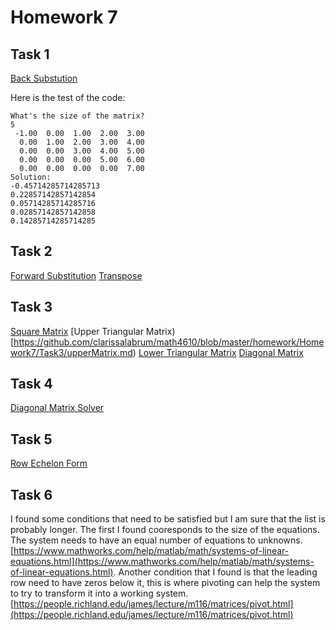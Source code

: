 # Homework 7

## Task 1

[Back Substution](https://github.com/clarissalabrum/math4610/blob/master/homework/Homework7/Task1/backSubstitutionsSM.md)

Here is the test of the code:

    What's the size of the matrix?
    5
     -1.00  0.00  1.00  2.00  3.00
      0.00  1.00  2.00  3.00  4.00
      0.00  0.00  3.00  4.00  5.00
      0.00  0.00  0.00  5.00  6.00
      0.00  0.00  0.00  0.00  7.00
    Solution:
    -0.45714285714285713
    0.22857142857142854
    0.05714285714285716
    0.02857142857142858
    0.14285714285714285
   
## Task 2 

[Forward Substitution](https://github.com/clarissalabrum/math4610/blob/master/homework/Homework7/Task2/forwardSubstitutionSM.md)
[Transpose](https://github.com/clarissalabrum/math4610/blob/master/homework/Homework7/Task2/transpose.md)

## Task 3

[Square Matrix](https://github.com/clarissalabrum/math4610/blob/master/homework/Homework7/Task3/squareMatrixSM.md)
[Upper Triangular Matrix)[https://github.com/clarissalabrum/math4610/blob/master/homework/Homework7/Task3/upperMatrix.md)
[Lower Triangular Matrix](https://github.com/clarissalabrum/math4610/blob/master/homework/Homework7/Task3/lowerMatrix.md)
[Diagonal Matrix](https://github.com/clarissalabrum/math4610/blob/master/homework/Homework7/Task3/diagMatrix.md)

## Task 4

[Diagonal Matrix Solver](https://github.com/clarissalabrum/math4610/blob/master/homework/Homework7/Task4/diagSolver.md)

## Task 5

[Row Echelon Form](https://github.com/clarissalabrum/math4610/blob/master/homework/Homework7/Task5/rowEchelon.md)

## Task 6 

I found some conditions that need to be satisfied but I am sure that the list is probably longer. The first I found cooresponds to the size of the equations. The system needs to have an equal number of equations to unknowns. [https://www.mathworks.com/help/matlab/math/systems-of-linear-equations.html](https://www.mathworks.com/help/matlab/math/systems-of-linear-equations.html). Another condition that I found is that the leading row need to have zeros below it, this is where pivoting can help the system to try to transform it into a working system. [https://people.richland.edu/james/lecture/m116/matrices/pivot.html](https://people.richland.edu/james/lecture/m116/matrices/pivot.html)
